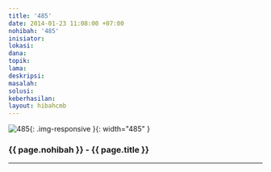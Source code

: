 ```yaml
---
title: '485'
date: 2014-01-23 11:08:00 +07:00
nohibah: '485'
inisiator:
lokasi:
dana:
topik:
lama:
deskripsi:
masalah:
solusi:
keberhasilan:
layout: hibahcmb
---
```


![485](/static/img/hibahcmb/485.png){: .img-responsive }{: width="485" }

### {{ page.nohibah }} - {{ page.title }}

---
